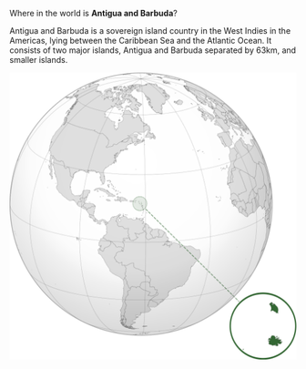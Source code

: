 Where in the world is **Antigua and Barbuda**?
<!--question-->
Antigua and Barbuda is a sovereign island country in the West Indies in the Americas, lying between the Caribbean Sea and the Atlantic Ocean. It consists of two major islands, Antigua and Barbuda separated by 63km, and smaller islands.

![Map of Antigua and Barbuda](images/ATG_orthographic.svg)